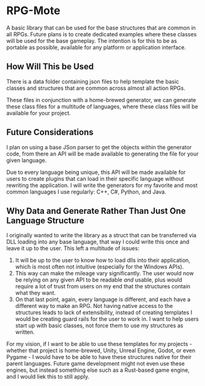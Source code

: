 # RPG-Mote
A basic library that can be used for the base structures that are common in all RPGs. Future plans is to create dedicated examples where these classes will be used for the base gameplay. The intention is for this to be as portable as possible, available for any platform or application interface.

## How Will This be Used
There is a data folder containing json files to help template the basic classes and structures that are common across almost all action RPGs.

These files in conjunction with a home-brewed generator, we can generate these class files for a multitude of languages, where these class files will be available for your project. 

## Future Considerations
I plan on using a base JSon parser to get the objects within the generator code, from there an API will be made available to generating the file for your given language. 

Due to every language being unique, this API will be made available for users to create plugins that can load in their specific language without rewriting the application. I will write the generators for my favorite and most common languages I use regularly: C++, C#, Python, and Java.

## Why Data and Generate Rather Than Just One Language Structure
I originally wanted to write the library as a struct that can be transferred via DLL loading into any base language, that way I could write this once and leave it up to the user. This left a multitude of issues:

1. It will be up to the user to know how to load dlls into their application, which is most often not intuitive (especially for the Windows APIs).
2. This way can make the mileage vary significantly. The user would now be relying on any given API to be readable _and_ usable, plus would require a lot of trust from users on my end that the structures contain what they want.
3. On that last point, again, every language is different, and each have a different way to make an RPG. Not having native access to the structures leads to lack of extensibility, instead of creating templates I would be creating guard rails for the user to work in. I want to help users start up with basic classes, not force them to use my structures as written. 

For my vision, if I want to be able to use these templates for my projects - whether that project is home-brewed, Unity, Unreal Engine, Godot, or even Pygame - I would have to be able to have these structures native for their parent languages. Future game development might not even use these engines, but instead something else such as a Rust-based game engine, and I would liek this to still apply.